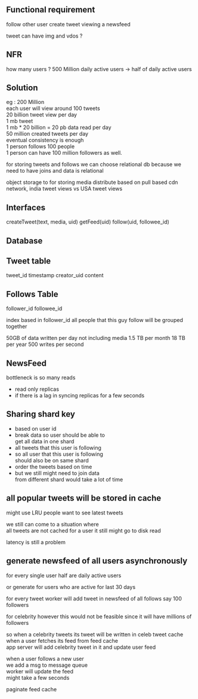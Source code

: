 Functional requirement
----------------
follow other user
create tweet
viewing a newsfeed

tweet can have img and vdos ?

NFR
---------------
how many users ? 500 Million
daily active users -> half of daily active users

Solution
-----------------
eg : 200 Million  
each user will view around 100 tweets  
20 billion tweet view per day   
1 mb tweet   
1 mb * 20 billion = 20 pb data read per day  
50 million created tweets per day  
eventual consistency is enough  
1 person follows 100 people  
1 person can have 100 million followers as well.  

for storing tweets and follows we can choose relational db
because we need to have joins and data is relational

object storage to for storing media
distribute based on pull based cdn network, 
india tweet views vs USA tweet views


Interfaces
-------------------
createTweet(text, media, uid)
getFeed(uid)
follow(uid, followee_id)

Database
----------------------

Tweet table
-----------------
tweet_id
timestamp
creator_uid
content

Follows Table
-------------------
follower_id
followee_id

index based in follower_id
all people that this guy follow will be grouped together
 
50GB of data written per day not including media
1.5 TB per month
18 TB per year
500 writes per second

NewsFeed
-------------------
bottleneck is so many reads
- read only replicas
- if there is a lag in syncing replicas for a few seconds

Sharing shard key
-------------------------
- based on user id
- break data so user should be able to  
get all data in one shard
- all tweets that this user is following
- so all user that this user is following  
should also be on same shard
- order the tweets based on time
- but we still might need to join data   
from different shard would take a lot of time

all popular tweets will be stored in cache
--------------------------
might use LRU
people want to see latest tweets

we still can come to a situation where  
all tweets are not cached for a user
it still might go to disk read

latency is still a problem

generate newsfeed of all users asynchronously
----------

for every single user
half are daily active users

or generate for users who are active for last 30 days

for every tweet worker will add tweet
in newsfeed of all follows say 100 followers

for celebrity however this would not be feasible
since it will have millions of followers

so when a celebrity tweets its tweet will be written in celeb tweet cache  
when a user fetches its feed from feed cache   
app server will add celebrity tweet in it and update user feed

when a user follows a new user   
we add a msg to message queue  
worker will update the feed  
might take a few seconds

paginate feed cache



